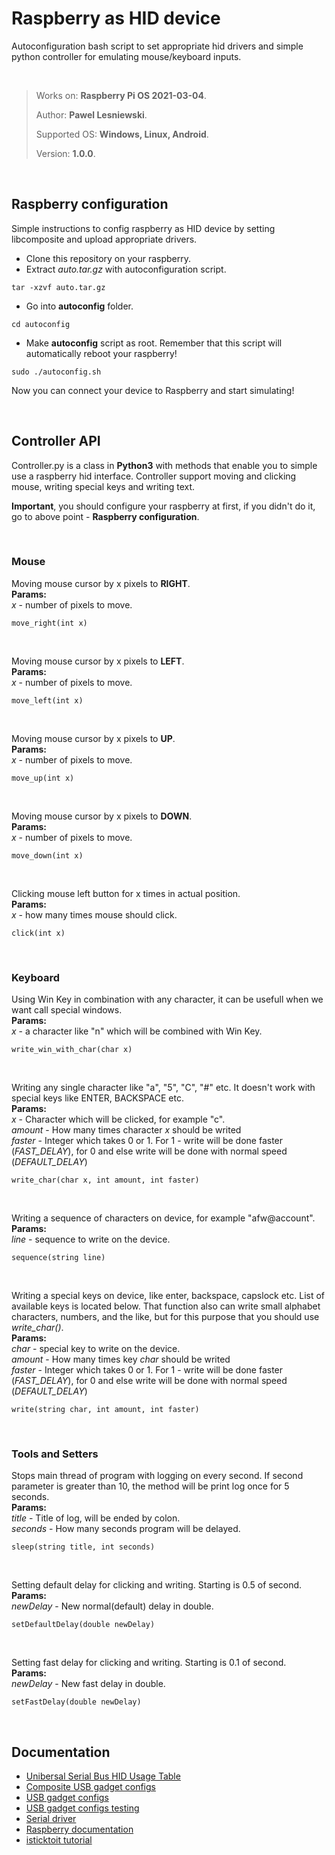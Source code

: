 # Raspberry as HID device

Autoconfiguration bash script to set appropriate hid drivers and simple python controller for emulating mouse/keyboard inputs.

</br>

> Works on: **Raspberry Pi OS 2021-03-04**.
>
> Author: **Pawel Lesniewski**.
>
> Supported OS: **Windows, Linux, Android**.
>
> Version: **1.0.0**.


</br>

## Raspberry configuration

Simple instructions to config raspberry as HID device by setting libcomposite and upload appropriate drivers.

- Clone this repository on your raspberry.
- Extract *auto.tar.gz* with autoconfiguration script.
```
tar -xzvf auto.tar.gz 
```
- Go into **autoconfig** folder.
```
cd autoconfig
```
- Make **autoconfig** script as root. Remember that this script will automatically reboot your raspberry!
```
sudo ./autoconfig.sh
```

Now you can connect your device to Raspberry and start simulating!

</br>

## Controller API

Controller.py is a class in **Python3** with methods that enable you to simple use a raspberry hid interface.
Controller support moving and clicking mouse, writing special keys and writing text.

**Important**, you should configure your raspberry at first, if you didn't do it, go to above point - **Raspberry configuration**.

</br>

### Mouse


Moving mouse cursor by x pixels to **RIGHT**. </br>
**Params:**</br>
*x* - number of pixels to move.
``` 
move_right(int x)
```

</br>

Moving mouse cursor by x pixels to **LEFT**. </br>
**Params:**</br>
*x* - number of pixels to move.
``` 
move_left(int x)
```

</br>

Moving mouse cursor by x pixels to **UP**. </br>
**Params:**</br>
*x* - number of pixels to move.
``` 
move_up(int x)
```

</br>

Moving mouse cursor by x pixels to **DOWN**. </br>
**Params:**</br>
*x* - number of pixels to move.
``` 
move_down(int x)
```

</br>

Clicking mouse left button for x times in actual position. </br>
**Params:**</br>
*x* - how many times mouse should click.
``` 
click(int x)
```

</br>

### Keyboard


Using Win Key in combination with any character, it can be usefull when we want call special windows.</br>
**Params:**</br>
*x* - a character like "n" which will be combined with Win Key.
``` 
write_win_with_char(char x)
```
</br>

Writing any single character like "a", "5", "C", "#" etc.
It doesn't work with special keys like ENTER, BACKSPACE etc.</br>
**Params:**</br>
*x* - Character which will be clicked, for example "c".</br>
*amount* - How many times character *x* should be writed </br>
*faster* - Integer which takes 0 or 1. For 1 - write will be done faster (*FAST_DELAY*), for 0 and else write will be done with normal speed (*DEFAULT_DELAY*)
``` 
write_char(char x, int amount, int faster)
```
</br>

Writing a sequence of characters on device, for example "afw@account".</br>
**Params:**</br>
*line* - sequence to write on the device.
``` 
sequence(string line)
```
</br>

Writing a special keys on device, like enter, backspace, capslock etc. 
List of available keys is located below.
That function also can write small alphabet characters, numbers, and the like, but for this purpose that you should use *write_char()*.</br>
**Params:**</br>
*char* - special key to write on the device.</br>
*amount* - How many times key *char* should be writed </br>
*faster* - Integer which takes 0 or 1. For 1 - write will be done faster (*FAST_DELAY*), for 0 and else write will be done with normal speed (*DEFAULT_DELAY*)
``` 
write(string char, int amount, int faster)
```

</br>

### Tools and Setters

Stops main thread of program with logging on every second.
If second parameter is greater than 10, the method will be print log once for 5 seconds. </br>
**Params:**</br>
*title* - Title of log, will be ended by colon. </br>
*seconds* - How many seconds program will be delayed.
``` 
sleep(string title, int seconds)
```

</br>

Setting default delay for clicking and writing. Starting is 0.5 of second.</br>
**Params:**</br>
*newDelay* - New normal(default) delay in double.
```
setDefaultDelay(double newDelay)
```

</br>

Setting fast delay for clicking and writing. Starting is 0.1 of second.</br>
**Params:**</br>
*newDelay* - New fast delay in double.
```
setFastDelay(double newDelay)
```

</br>

## Documentation 

- [Unibersal Serial Bus HID Usage Table](https://www.usb.org/sites/default/files/documents/hut1_12v2.pdf)
- [Composite USB gadget configs](https://wiki.tizen.org/USB/Linux_USB_Layers/Configfs_Composite_Gadget/Usage_eq._to_g_hid.ko)
- [USB gadget configs](https://www.kernel.org/doc/Documentation/usb/gadget_configfs.txt)
- [USB gadget configs testing](https://www.kernel.org/doc/Documentation/ABI/testing/configfs-usb-gadget)
- [Serial driver](https://www.kernel.org/doc/Documentation/usb/gadget_serial.txt)
- [Raspberry documentation](https://www.raspberrypi.org/documentation/)
- [isticktoit tutorial](https://www.isticktoit.net/?p=1383)




